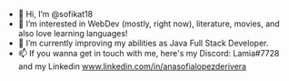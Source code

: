 - 👋 Hi, I’m @sofikat18 
- 👀 I’m interested in WebDev (mostly, right now), literature, movies, and also love learning languages!
- 🌱 I’m currently improving my abilities as Java Full Stack Developer.
- 📫 If you wanna get in touch with me, here's my Discord: Lamia#7728 and my Linkedin www.linkedin.com/in/anasofialopezderivera

<!---
sofikat18/sofikat18 is a ✨ special ✨ repository because its `README.md` (this file) appears on your GitHub profile.
You can click the Preview link to take a look at your changes.
--->
